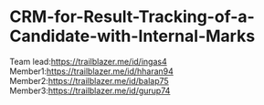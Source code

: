 # CRM-for-Result-Tracking-of-a-Candidate-with-Internal-Marks
Team lead:https://trailblazer.me/id/ingas4
Member1:https://trailblazer.me/id/hharan94
Member2:https://trailblazer.me/id/balap75
Member3:https://trailblazer.me/id/gurup74
